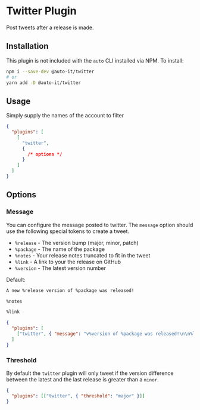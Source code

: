 # Twitter Plugin

Post tweets after a release is made.

## Installation

This plugin is not included with the `auto` CLI installed via NPM. To install:

```sh
npm i --save-dev @auto-it/twitter
# or
yarn add -D @auto-it/twitter
```

## Usage

Simply supply the names of the account to filter

```json
{
  "plugins": [
    [
      "twitter",
      {
        /* options */
      }
    ]
  ]
}
```

## Options

### Message

You can configure the message posted to twitter. The `message` option should use the following special tokens to create a tweet.

- `%release` - The version bump (major, minor, patch)
- `%package` - The name of the package
- `%notes` - Your release notes truncated to fit in the tweet
- `%link` - A link to your the release on GitHub
- `%version` - The latest version number

Default:

```txt
A new %release version of %package was released!

%notes

%link
```

```json
{
  "plugins": [
    ["twitter", { "message": "v%version of %package was released!\n\n%link" }]
  ]
}
```

### Threshold

By default the `twitter` plugin will only tweet if the version difference between the latest and the last release is greater than a `minor`.

```json
{
  "plugins": [["twitter", { "threshold": "major" }]]
}
```
